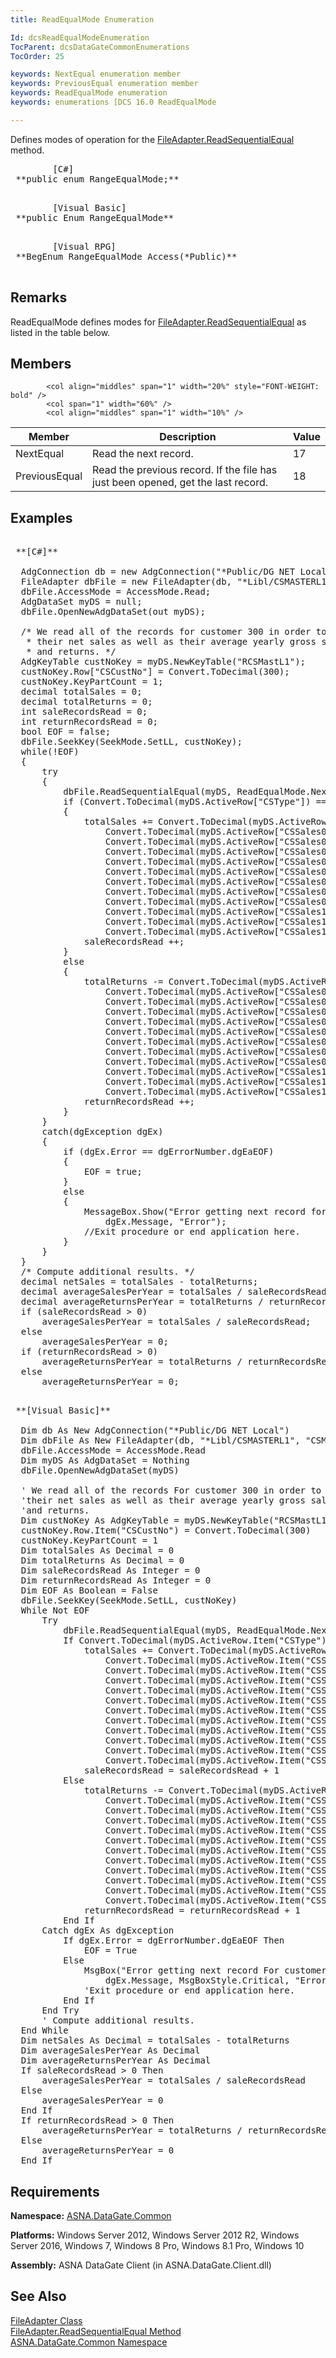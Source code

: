 ```yaml
---
title: ReadEqualMode Enumeration

Id: dcsReadEqualModeEnumeration
TocParent: dcsDataGateCommonEnumerations
TocOrder: 25

keywords: NextEqual enumeration member
keywords: PreviousEqual enumeration member
keywords: ReadEqualMode enumeration
keywords: enumerations [DCS 16.0 ReadEqualMode

---
```


Defines modes of operation for the [ FileAdapter.ReadSequentialEqual](file-adapter-class-read-sequential-equal-method.html) method.
<pre class="prettyprint">
        <span class="lang">[C#]</span>
 **public enum RangeEqualMode;** 
      </pre>
<pre class="prettyprint">
        <span class="lang">[Visual Basic] </span>
 **public Enum RangeEqualMode** 
      </pre>
<pre class="prettyprint">
        <span class="lang">[Visual RPG]</span>
 **BegEnum RangeEqualMode Access(*Public)** 
      </pre>

## Remarks

<span>ReadEqualMode</span> defines modes for [FileAdapter.ReadSequentialEqual](file-adapter-class-read-sequential-equal-method.html) as listed in the table below.
## Members


            <col align="middles" span="1" width="20%" style="FONT-WEIGHT: bold" />
            <col span="1" width="60%" />
            <col align="middles" span="1" width="10%" />

| Member | Description | Value |
| ---- | ---- | ---- |
| NextEqual | Read the next record. | 17 |
| PreviousEqual | Read the previous record. If the file has just been opened, get the last  								record. | 18 |



## Examples

<pre class="prettyprint">
        <span class="lang">
 **[C#]** 
        </span>
  AdgConnection db = new AdgConnection("*Public/DG NET Local");
  FileAdapter dbFile = new FileAdapter(db, "*Libl/CSMASTERL1", "CSMASTERL1");
  dbFile.AccessMode = AccessMode.Read;
  AdgDataSet myDS = null;
  dbFile.OpenNewAdgDataSet(out myDS);

  /* We read all of the records for customer 300 in order to get 
   * their net sales as well as their average yearly gross sales
   * and returns. */
  AdgKeyTable custNoKey = myDS.NewKeyTable("RCSMastL1");
  custNoKey.Row["CSCustNo"] = Convert.ToDecimal(300);
  custNoKey.KeyPartCount = 1;
  decimal totalSales = 0;
  decimal totalReturns = 0;
  int saleRecordsRead = 0;
  int returnRecordsRead = 0;
  bool EOF = false;
  dbFile.SeekKey(SeekMode.SetLL, custNoKey);
  while(!EOF)
  {
      try
      {
          dbFile.ReadSequentialEqual(myDS, ReadEqualMode.NextEqual, LockRequest.Read, custNoKey);
          if (Convert.ToDecimal(myDS.ActiveRow["CSType"]) == 1)
          {
              totalSales += Convert.ToDecimal(myDS.ActiveRow["CSSales01"]) + 
                  Convert.ToDecimal(myDS.ActiveRow["CSSales02"]) +
                  Convert.ToDecimal(myDS.ActiveRow["CSSales03"]) + 
                  Convert.ToDecimal(myDS.ActiveRow["CSSales04"]) +
                  Convert.ToDecimal(myDS.ActiveRow["CSSales05"]) + 
                  Convert.ToDecimal(myDS.ActiveRow["CSSales06"]) +
                  Convert.ToDecimal(myDS.ActiveRow["CSSales07"]) + 
                  Convert.ToDecimal(myDS.ActiveRow["CSSales08"]) +
                  Convert.ToDecimal(myDS.ActiveRow["CSSales09"]) + 
                  Convert.ToDecimal(myDS.ActiveRow["CSSales10"]) +
                  Convert.ToDecimal(myDS.ActiveRow["CSSales11"]) + 
                  Convert.ToDecimal(myDS.ActiveRow["CSSales12"]);
              saleRecordsRead ++;
          }
          else
          {
              totalReturns -= Convert.ToDecimal(myDS.ActiveRow["CSSales01"]) + 
                  Convert.ToDecimal(myDS.ActiveRow["CSSales02"]) +
                  Convert.ToDecimal(myDS.ActiveRow["CSSales03"]) + 
                  Convert.ToDecimal(myDS.ActiveRow["CSSales04"]) +
                  Convert.ToDecimal(myDS.ActiveRow["CSSales05"]) + 
                  Convert.ToDecimal(myDS.ActiveRow["CSSales06"]) +
                  Convert.ToDecimal(myDS.ActiveRow["CSSales07"]) + 
                  Convert.ToDecimal(myDS.ActiveRow["CSSales08"]) +
                  Convert.ToDecimal(myDS.ActiveRow["CSSales09"]) + 
                  Convert.ToDecimal(myDS.ActiveRow["CSSales10"]) +
                  Convert.ToDecimal(myDS.ActiveRow["CSSales11"]) + 
                  Convert.ToDecimal(myDS.ActiveRow["CSSales12"]);
              returnRecordsRead ++;
          }
      }
      catch(dgException dgEx)
      {
          if (dgEx.Error == dgErrorNumber.dgEaEOF)
          {
              EOF = true;
          }
          else
          {
              MessageBox.Show("Error getting next record for customer 300:" + 
                  dgEx.Message, "Error");
              //Exit procedure or end application here.
          }
      }
  }
  /* Compute additional results. */
  decimal netSales = totalSales - totalReturns;
  decimal averageSalesPerYear = totalSales / saleRecordsRead;
  decimal averageReturnsPerYear = totalReturns / returnRecordsRead;
  if (saleRecordsRead &gt; 0)
      averageSalesPerYear = totalSales / saleRecordsRead;
  else
      averageSalesPerYear = 0;
  if (returnRecordsRead &gt; 0)
      averageReturnsPerYear = totalReturns / returnRecordsRead;
  else
      averageReturnsPerYear = 0; </pre>
<pre class="prettyprint">
        <span class="lang">
 **[Visual Basic]** 
        </span>
  Dim db As New AdgConnection("*Public/DG NET Local")
  Dim dbFile As New FileAdapter(db, "*Libl/CSMASTERL1", "CSMASTERL1")
  dbFile.AccessMode = AccessMode.Read
  Dim myDS As AdgDataSet = Nothing
  dbFile.OpenNewAdgDataSet(myDS)

  ' We read all of the records For customer 300 in order to get 
  'their net sales as well as their average yearly gross sales
  'and returns. 
  Dim custNoKey As AdgKeyTable = myDS.NewKeyTable("RCSMastL1")
  custNoKey.Row.Item("CSCustNo") = Convert.ToDecimal(300)
  custNoKey.KeyPartCount = 1
  Dim totalSales As Decimal = 0
  Dim totalReturns As Decimal = 0
  Dim saleRecordsRead As Integer = 0
  Dim returnRecordsRead As Integer = 0
  Dim EOF As Boolean = False
  dbFile.SeekKey(SeekMode.SetLL, custNoKey)
  While Not EOF
      Try
          dbFile.ReadSequentialEqual(myDS, ReadEqualMode.NextEqual, LockRequest.Read, custNoKey)
          If Convert.ToDecimal(myDS.ActiveRow.Item("CSType")) = 1 Then
              totalSales += Convert.ToDecimal(myDS.ActiveRow.Item("CSSales01")) + _
                  Convert.ToDecimal(myDS.ActiveRow.Item("CSSales02")) + _
                  Convert.ToDecimal(myDS.ActiveRow.Item("CSSales03")) + _
                  Convert.ToDecimal(myDS.ActiveRow.Item("CSSales04")) + _
                  Convert.ToDecimal(myDS.ActiveRow.Item("CSSales05")) + _
                  Convert.ToDecimal(myDS.ActiveRow.Item("CSSales06")) + _
                  Convert.ToDecimal(myDS.ActiveRow.Item("CSSales07")) + _
                  Convert.ToDecimal(myDS.ActiveRow.Item("CSSales08")) + _
                  Convert.ToDecimal(myDS.ActiveRow.Item("CSSales09")) + _
                  Convert.ToDecimal(myDS.ActiveRow.Item("CSSales10")) + _
                  Convert.ToDecimal(myDS.ActiveRow.Item("CSSales11")) + _
                  Convert.ToDecimal(myDS.ActiveRow.Item("CSSales12"))
              saleRecordsRead = saleRecordsRead + 1
          Else
              totalReturns -= Convert.ToDecimal(myDS.ActiveRow.Item("CSSales01")) + _
                  Convert.ToDecimal(myDS.ActiveRow.Item("CSSales02")) + _
                  Convert.ToDecimal(myDS.ActiveRow.Item("CSSales03")) + _
                  Convert.ToDecimal(myDS.ActiveRow.Item("CSSales04")) + _
                  Convert.ToDecimal(myDS.ActiveRow.Item("CSSales05")) + _
                  Convert.ToDecimal(myDS.ActiveRow.Item("CSSales06")) + _
                  Convert.ToDecimal(myDS.ActiveRow.Item("CSSales07")) + _
                  Convert.ToDecimal(myDS.ActiveRow.Item("CSSales08")) + _
                  Convert.ToDecimal(myDS.ActiveRow.Item("CSSales09")) + _
                  Convert.ToDecimal(myDS.ActiveRow.Item("CSSales10")) + _
                  Convert.ToDecimal(myDS.ActiveRow.Item("CSSales11")) + _
                  Convert.ToDecimal(myDS.ActiveRow.Item("CSSales12"))
              returnRecordsRead = returnRecordsRead + 1
          End If
      Catch dgEx As dgException
          If dgEx.Error = dgErrorNumber.dgEaEOF Then
              EOF = True
          Else
              MsgBox("Error getting next record For customer 300:" &amp; _
                  dgEx.Message, MsgBoxStyle.Critical, "Error")
              'Exit procedure or end application here.
          End If
      End Try
      ' Compute additional results. 
  End While
  Dim netSales As Decimal = totalSales - totalReturns
  Dim averageSalesPerYear As Decimal
  Dim averageReturnsPerYear As Decimal
  If saleRecordsRead &gt; 0 Then
      averageSalesPerYear = totalSales / saleRecordsRead
  Else
      averageSalesPerYear = 0
  End If
  If returnRecordsRead &gt; 0 Then
      averageReturnsPerYear = totalReturns / returnRecordsRead
  Else
      averageReturnsPerYear = 0
  End If</pre>

## Requirements

**Namespace:** [ASNA.DataGate.Common](datagate-common-namespace.html) 

**Platforms:** Windows Server 2012, Windows Server 2012 R2, Windows Server 2016, Windows 7, Windows 8 Pro, Windows 8.1 Pro, Windows 10

**Assembly:** ASNA DataGate Client (in ASNA.DataGate.Client.dll)
## See Also


[FileAdapter Class](file-adapter-class.html)
      <br />
      [FileAdapter.ReadSequentialEqual 
					Method](file-adapter-class-read-sequential-equal-method.html) <br />[ASNA.DataGate.Common Namespace](datagate-common-namespace.html)


